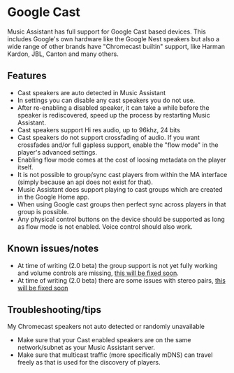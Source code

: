 # Google Cast

Music Assistant has full support for Google Cast based devices. This includes Google's own hardware like the Google Nest speakers but also a wide range of other brands have "Chromecast builtin" support, like Harman Kardon, JBL, Canton and many others. 

## Features

- Cast speakers are auto detected in Music Assistant
- In settings you can disable any cast speakers you do not use.
- After re-enabling a disabled speaker, it can take a while before the speaker is rediscovered, speed up the process by restarting Music Assistant.
- Cast speakers support Hi res audio, up to 96khz, 24 bits
- Cast speakers do not support crossfading of audio. If you want crossfades and/or full gapless support, enable the "flow mode" in the player's advanced settings.
- Enabling flow mode comes at the cost of loosing metadata on the player itself.
- It is not possible to group/sync cast players from within the MA interface (simply because an api does not exist for that).
- Music Assistant does support playing to cast groups which are created in the Google Home app.
- When using Google cast groups then perfect sync across players in that group is possible.
- Any physical control buttons on the device should be  supported as long as flow mode is not enabled. Voice control should also work.


## Known issues/notes

- At time of writing (2.0 beta) the group support is not yet fully working and volume controls are missing, [this will be fixed soon](https://github.com/orgs/music-assistant/projects/2/views/1?pane=issue&itemId=22583723).
- At time of writing (2.0 beta) there are some issues with stereo pairs, [this will be fixed soon
](https://github.com/orgs/music-assistant/projects/2/views/1?pane=issue&itemId=22559664)


## Troubleshooting/tips

My Chromecast speakers not auto detected or randomly unavailable
- Make sure that your Cast enabled speakers are on the same network/subnet as your Music Assistant server.
- Make sure that multicast traffic (more specifically mDNS) can travel freely as that is used for the discovery of players.
